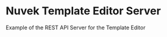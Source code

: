 Nuvek Template Editor Server
========================

Example of the REST API Server for the Template Editor